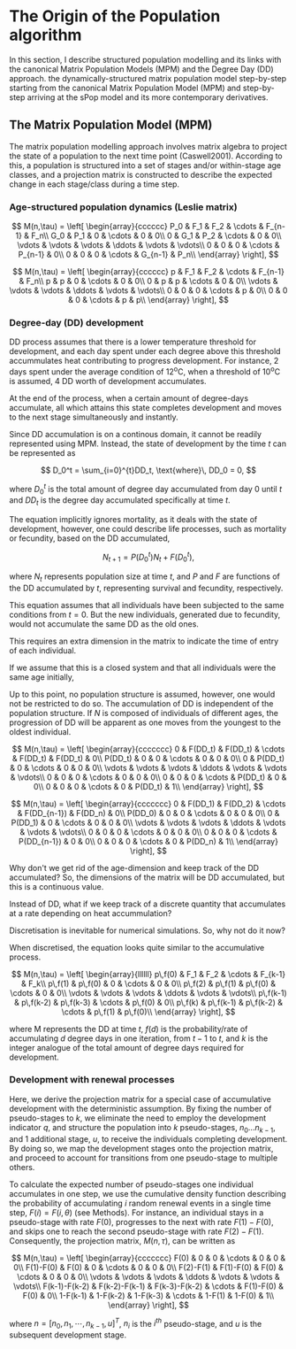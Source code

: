 # The Origin of the Population algorithm

In this section, I describe structured population modelling and its links with the canonical Matrix Population Models (MPM) and the Degree Day (DD) approach. 
 the dynamically-structured matrix population model step-by-step starting from the canonical Matrix Population Model (MPM) and step-by-step arriving at the sPop model and its more contemporary derivatives. 

## The Matrix Population Model (MPM)

The matrix population modelling approach involves matrix algebra to project the state of a population to the next time point (Caswell2001). According to this, a population is structured into a set of stages and/or within-stage age classes, and a projection matrix is constructed to describe the expected change in each stage/class during a time step.

### Age-structured population dynamics (Leslie matrix)

$$
  M(n,\tau) = \left[
  \begin{array}{cccccc}
    P_0     &            F_1 & F_2         & \cdots & F_{n-1}   & F_n\\
    G_0        &         P_1 & 0 & \cdots & 0 & 0\\
    0        &           G_1  &        P_2 & \cdots & 0 & 0\\
    \vdots & \vdots     & \vdots    & \ddots & \vdots           & \vdots\\
    0        &            0  &        0 & \cdots & P_{n-1} & 0\\
    0        &            0  &        0 & \cdots & G_{n-1} & P_n\\
  \end{array}
\right],
$$

$$
  M(n,\tau) = \left[
  \begin{array}{cccccc}
    p     &            F_1 & F_2         & \cdots & F_{n-1}   & F_n\\
    p        &         p & 0 & \cdots & 0 & 0\\
    0        &           p  &        p & \cdots & 0 & 0\\
    \vdots & \vdots     & \vdots    & \ddots & \vdots           & \vdots\\
    0        &            0  &        0 & \cdots & p & 0\\
    0        &            0  &        0 & \cdots & p & p\\
  \end{array}
\right],
$$

### Degree-day (DD) development

DD process assumes that there is a lower temperature threshold for development, and each day spent under each degree above this threshold accummulates heat contributing to progress development. For instance, 2 days spent under the average condition of 12<sup>o</sup>C, when a threshold of 10<sup>o</sup>C is assumed, 4 DD worth of development accumulates.

At the end of the process, when a certain amount of degree-days accumulate, all which attains this state completes development and moves to the next stage simultaneously and instantly.

Since DD accumulation is on a continous domain, it cannot be readily represented using MPM. Instead, the state of development by the time $t$ can be represented as

$$
    D_0^t = \sum_{i=0}^{t}DD_t, \text{where}\, DD_0 = 0,
$$

where $D_0^t$ is the total amount of degree day accumulated from day 0 until $t$ and $DD_t$ is the degree day accumulated specifically at time $t$.

The equation implicitly ignores mortality, as it deals with the state of development, however, one could describe life processes, such as mortality or fecundity, based on the DD accumulated,

$$
    N_{t+1} = P(D_0^t)N_t + F(D_0^t),
$$

where $N_t$ represents population size at time $t$, and $P$ and $F$ are functions of the DD accumulated by $t$, representing survival and fecundity, respectively. 

This equation assumes that all individuals have been subjected to the same conditions from $t=0$. But the new individuals, generated due to fecundity, would not accumulate the same DD as the old ones.

This requires an extra dimension in the matrix to indicate the time of entry of each individual.

If we assume that this is a closed system and that all individuals were the same age initially, 

Up to this point, no population structure is assumed, however, one would not be restricted to do so. The accumulation of DD is independent of the population structure. If $N$ is composed of individuals of different ages, the progression of DD will be apparent as one moves from the youngest to the oldest individual.

$$
  M(n,\tau) = \left[
  \begin{array}{ccccccc}
    0       &         F(DD_t) & F(DD_t) & \cdots & F(DD_t)   & F(DD_t) & 0\\
    P(DD_t) &         0 & 0 & \cdots & 0 & 0 & 0\\
    0        &        P(DD_t) &        0 & \cdots & 0 & 0 & 0\\
    \vdots & \vdots     & \vdots    & \ddots & \vdots & \vdots & \vdots\\
    0        &            0  &        0 & \cdots & 0 & 0 & 0\\
    0        &            0  &        0 & \cdots & P(DD_t) & 0 & 0\\
    0        &            0  &        0 & \cdots & 0 & P(DD_t) & 1\\
  \end{array}
\right],
$$

$$
  M(n,\tau) = \left[
  \begin{array}{ccccccc}
    0       &         F(DD_1) & F(DD_2) & \cdots & F(DD_{n-1})   & F(DD_n) & 0\\
    P(DD_0) &         0 & 0 & \cdots & 0 & 0 & 0\\
    0        &        P(DD_1) &        0 & \cdots & 0 & 0 & 0\\
    \vdots & \vdots     & \vdots    & \ddots & \vdots & \vdots & \vdots\\
    0        &            0  &        0 & \cdots & 0 & 0 & 0\\
    0        &            0  &        0 & \cdots & P(DD_{n-1}) & 0 & 0\\
    0        &            0  &        0 & \cdots & 0 & P(DD_n) & 1\\
  \end{array}
\right],
$$

Why don't we get rid of the age-dimension and keep track of the DD accumulated? So, the dimensions of the matrix will be DD accumulated, but this is a continuous value.

Instead of DD, what if we keep track of a discrete quantity that accumulates at a rate depending on heat accummulation?

Discretisation is inevitable for numerical simulations. So, why not do it now?

When discretised, the equation looks quite similar to the accumulative process.

$$
  M(n,\tau) = \left[
  \begin{array}{llllll}
    p\,f(0) & F_1 & F_2 & \cdots & F_{k-1} & F_k\\
    p\,f(1) &  p\,f(0) & 0 & \cdots & 0 & 0\\
    p\,f(2) &  p\,f(1) & p\,f(0) & \cdots & 0 & 0\\
    \vdots & \vdots     & \vdots    & \ddots & \vdots           & \vdots\\
    p\,f(k-1) & p\,f(k-2) & p\,f(k-3) & \cdots & p\,f(0) & 0\\
    p\,f(k)   & p\,f(k-1) & p\,f(k-2) & \cdots & p\,f(1) & p\,f(0)\\
  \end{array}
\right],
$$

where M represents the DD at time $t$, $f(d)$ is the probability/rate of accumulating $d$ degree days in one iteration, from $t-1$ to $t$, and $k$ is the integer analogue of the total amount of degree days required for development. 


### Development with renewal processes

Here, we derive the projection matrix for a special case of accumulative development with the deterministic assumption. By fixing the number of pseudo-stages to $k$, we eliminate the need to employ the development indicator $q$, and structure the population into $k$ pseudo-stages, $n_0 \dots n_{k-1}$, and $1$ additional stage, $u$, to receive the individuals completing development. By doing so, we map the development stages onto the projection matrix, and proceed to account for transitions from one pseudo-stage to multiple others.

To calculate the expected number of pseudo-stages one individual accumulates in one step, we use the cumulative density function describing the probability of accumulating $i$ random renewal events in a single time step, $F(i) = F(i,\theta)$ (see Methods). For instance, an individual stays in a pseudo-stage with rate $F(0)$, progresses to the next with rate $F(1)-F(0)$, and skips one to reach the second pseudo-stage with rate $F(2)-F(1)$. Consequently, the projection matrix, $M(n,\tau)$, can be written as

$$
  M(n,\tau) = \left[
  \begin{array}{ccccccc}
    F(0)      & 0 & 0 & \cdots & 0 & 0 & 0\\
    F(1)-F(0) &         F(0) & 0 & \cdots & 0 & 0 & 0\\
    F(2)-F(1) &    F(1)-F(0) & F(0) & \cdots & 0 & 0 & 0\\
    \vdots & \vdots     & \vdots    & \ddots & \vdots & \vdots & \vdots\\
    F(k-1)-F(k-2) & F(k-2)-F(k-1) & F(k-3)-F(k-2) & \cdots & F(1)-F(0) & F(0) & 0\\
    1-F(k-1)      & 1-F(k-2)      & 1-F(k-3) & \cdots & 1-F(1) & 1-F(0) & 1\\
  \end{array}
\right],
$$

where $n = [n_0,n_1,\cdots,n_{k-1},u]^T$, $n_i$ is the $i^{th}$ pseudo-stage, and $u$ is the subsequent development stage.
